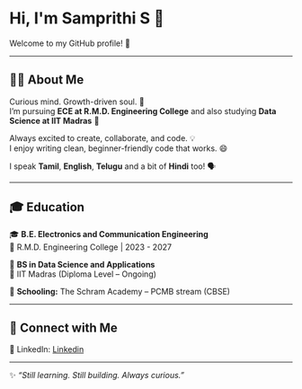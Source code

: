 # Hi, I'm Samprithi S 👋  
Welcome to my GitHub profile! 🚀  

---

## 👩‍💻 About Me

Curious mind. Growth-driven soul. 🌱  
I’m pursuing **ECE at R.M.D. Engineering College** and  also studying **Data Science at IIT Madras** 📘

Always excited to create, collaborate, and code. 💡  
I enjoy writing clean, beginner-friendly code that works. 😄  

I speak **Tamil**, **English**, **Telugu** and a bit of **Hindi** too! 🗣️

---

## 🎓 Education

🎓 **B.E. Electronics and Communication Engineering**  
📍 R.M.D. Engineering College | 2023 - 2027

📘 **BS in Data Science and Applications**  
📍 IIT Madras (Diploma Level – Ongoing)

🏫 **Schooling:** The Schram Academy – PCMB stream (CBSE)

---

## 💬 Connect with Me

🔗 LinkedIn: [Linkedin](https://www.linkedin.com/in/samprithi-s)

---

✨ *“Still learning. Still building. Always curious.”*


<!--
**samprithi20/samprithi20** is a ✨ _special_ ✨ repository because its `README.md` (this file) appears on your GitHub profile.

Here are some ideas to get you started:

- 🔭 I’m currently working on ...
- 🌱 I’m currently learning ...
- 👯 I’m looking to collaborate on ...
- 🤔 I’m looking for help with ...
- 💬 Ask me about ...
- 📫 How to reach me: ...
- 😄 Pronouns: ...
- ⚡ Fun fact: ...
-->
